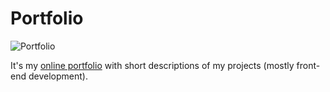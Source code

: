 # Portfolio

![Portfolio](https://github.com/anna-wro/portfolio/blob/master/img/portfolio.png)

It's my&nbsp;[online portfolio](http://anna.pm/portfolio) with short descriptions of&nbsp;my&nbsp;projects (mostly front-end development).
